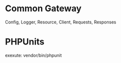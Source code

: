 # Common Gateway

Config, Logger, Resource, Client, Requests, Responses

# PHPUnits

exexute: vendor/bin/phpunit